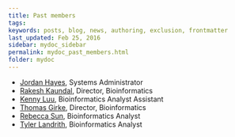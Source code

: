 ```yaml
---
title: Past members
tags: 
keywords: posts, blog, news, authoring, exclusion, frontmatter
last_updated: Feb 25, 2016
sidebar: mydoc_sidebar
permalink: mydoc_past_members.html
folder: mydoc
---
```


- [Jordan Hayes](mailto:jordan.hayes@ucr.edu), Systems Administrator
- [Rakesh Kaundal](mailto:rakesh.kaundal@ucr.edu), Director, Bioinformatics
- [Kenny Luu](kluu006@ucr.edu), Bioinformatics Analyst Assistant
- [Thomas Girke](thomas.girke@ucr.edu), Director, Bioinformatics
- [Rebecca Sun](fireflysrb@gmail.com), Bioinformatics Analyst
- [Tyler Landrith](tbackman@lbl.gov), Bioinformatics Analyst

